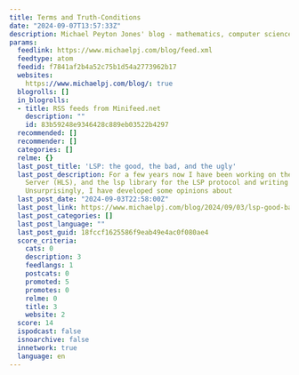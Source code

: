 ```yaml
---
title: Terms and Truth-Conditions
date: "2024-09-07T13:57:33Z"
description: Michael Peyton Jones' blog - mathematics, computer science, philosophy.
params:
  feedlink: https://www.michaelpj.com/blog/feed.xml
  feedtype: atom
  feedid: f7841af2b4a52c75b1d54a2773962b17
  websites:
    https://www.michaelpj.com/blog/: true
  blogrolls: []
  in_blogrolls:
  - title: RSS feeds from Minifeed.net
    description: ""
    id: 83b59248e9346428c889eb03522b4297
  recommended: []
  recommender: []
  categories: []
  relme: {}
  last_post_title: 'LSP: the good, the bad, and the ugly'
  last_post_description: For a few years now I have been working on the Haskell Language
    Server (HLS), and the lsp library for the LSP protocol and writing LSP servers.
    Unsurprisingly, I have developed some opinions about
  last_post_date: "2024-09-03T22:58:00Z"
  last_post_link: https://www.michaelpj.com/blog/2024/09/03/lsp-good-bad-ugly.html
  last_post_categories: []
  last_post_language: ""
  last_post_guid: 18fccf1625586f9eab49e4ac0f080ae4
  score_criteria:
    cats: 0
    description: 3
    feedlangs: 1
    postcats: 0
    promoted: 5
    promotes: 0
    relme: 0
    title: 3
    website: 2
  score: 14
  ispodcast: false
  isnoarchive: false
  innetwork: true
  language: en
---
```

